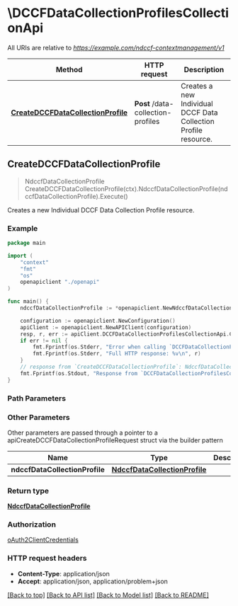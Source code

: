 # \DCCFDataCollectionProfilesCollectionApi

All URIs are relative to *https://example.com/ndccf-contextmanagement/v1*

Method | HTTP request | Description
------------- | ------------- | -------------
[**CreateDCCFDataCollectionProfile**](DCCFDataCollectionProfilesCollectionApi.md#CreateDCCFDataCollectionProfile) | **Post** /data-collection-profiles | Creates a new Individual DCCF Data Collection Profile resource.



## CreateDCCFDataCollectionProfile

> NdccfDataCollectionProfile CreateDCCFDataCollectionProfile(ctx).NdccfDataCollectionProfile(ndccfDataCollectionProfile).Execute()

Creates a new Individual DCCF Data Collection Profile resource.

### Example

```go
package main

import (
    "context"
    "fmt"
    "os"
    openapiclient "./openapi"
)

func main() {
    ndccfDataCollectionProfile := *openapiclient.NewNdccfDataCollectionProfile() // NdccfDataCollectionProfile | 

    configuration := openapiclient.NewConfiguration()
    apiClient := openapiclient.NewAPIClient(configuration)
    resp, r, err := apiClient.DCCFDataCollectionProfilesCollectionApi.CreateDCCFDataCollectionProfile(context.Background()).NdccfDataCollectionProfile(ndccfDataCollectionProfile).Execute()
    if err != nil {
        fmt.Fprintf(os.Stderr, "Error when calling `DCCFDataCollectionProfilesCollectionApi.CreateDCCFDataCollectionProfile``: %v\n", err)
        fmt.Fprintf(os.Stderr, "Full HTTP response: %v\n", r)
    }
    // response from `CreateDCCFDataCollectionProfile`: NdccfDataCollectionProfile
    fmt.Fprintf(os.Stdout, "Response from `DCCFDataCollectionProfilesCollectionApi.CreateDCCFDataCollectionProfile`: %v\n", resp)
}
```

### Path Parameters



### Other Parameters

Other parameters are passed through a pointer to a apiCreateDCCFDataCollectionProfileRequest struct via the builder pattern


Name | Type | Description  | Notes
------------- | ------------- | ------------- | -------------
 **ndccfDataCollectionProfile** | [**NdccfDataCollectionProfile**](NdccfDataCollectionProfile.md) |  | 

### Return type

[**NdccfDataCollectionProfile**](NdccfDataCollectionProfile.md)

### Authorization

[oAuth2ClientCredentials](../README.md#oAuth2ClientCredentials)

### HTTP request headers

- **Content-Type**: application/json
- **Accept**: application/json, application/problem+json

[[Back to top]](#) [[Back to API list]](../README.md#documentation-for-api-endpoints)
[[Back to Model list]](../README.md#documentation-for-models)
[[Back to README]](../README.md)

